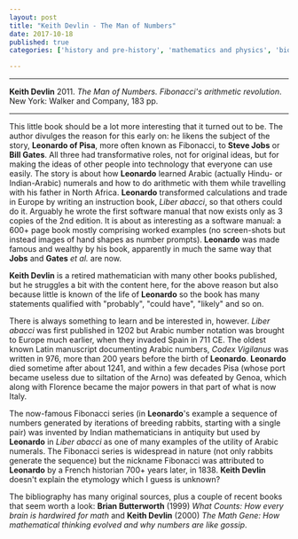 ```yaml
---
layout: post
title: "Keith Devlin - The Man of Numbers"
date: 2017-10-18
published: true
categories: ['history and pre-history', 'mathematics and physics', 'biography and memoir']

---
```



***
<b>Keith Devlin</b> 2011. _The Man of Numbers. Fibonacci's arithmetic revolution_. New York: Walker and Company, 183 pp.

***
 
This little book should be a lot more interesting that it turned out to be.  The author divulges the reason for this early on: he likens the subject of the story, **Leonardo of Pisa**, more often known as Fibonacci, to **Steve Jobs** or **Bill Gates**.  All three had transformative roles, not for original ideas, but for making the ideas of other people into technology that everyone can use easily.  The story is about how **Leonardo** learned Arabic (actually Hindu- or Indian-Arabic) numerals and how to do arithmetic with them while travelling with his father in North Africa.  **Leonardo** transformed calculations and trade in Europe by writing an instruction book, _Liber abacci_, so that others could do it.  Arguably he wrote the first software manual that now exists only as  3 copies of the 2nd edition.  It is about as interesting as a software manual: a 600+ page book mostly comprising worked examples (no screen-shots but instead images of hand shapes as number prompts).  **Leonardo** was made famous and wealthy by his book, apparently in much the same way that **Jobs** and **Gates** _et al._ are now. 

**Keith Devlin** is a retired mathematician with many other books published, but he struggles a bit with the content here, for the above reason but also because little is known of the life of **Leonardo** so the book has many statements qualified with "probably", "could have", "likely" and so on.

There is always something to learn and be interested in, however. _Liber abacci_ was first published in 1202 but Arabic number notation was brought to Europe much earlier, when they invaded Spain in 711 CE. The oldest known Latin manuscript documenting Arabic numbers, _Codex Vigilanus_ was written in 976, more than 200 years before the birth of **Leonardo**.  **Leonardo** died sometime after about 1241, and within a few decades Pisa (whose port became useless due to siltation of the Arno) was defeated by Genoa, which along with Florence became the major powers in that part of what is now Italy.

The now-famous Fibonacci series (in **Leonardo**'s example a sequence of numbers generated by iterations of breeding rabbits, starting with a single pair) was invented by Indian mathematicians in antiquity but used by **Leonardo**  in _Liber abacci_ as one of many examples of the utility of Arabic numerals. The Fibonacci series is widespread in nature (not only rabbits generate the sequence) but the nickname Fibonacci was attributed to **Leonardo** by a French historian 700+ years later, in 1838.  **Keith Devlin** doesn't explain the etymology which I guess is unknown?   

The bibliography has many original sources, plus a couple of recent books that seem worth a look:
**Brian Butterworth** (1999) _What Counts: How every brain is hardwired for math_ and **Keith Devlin** (2000) _The Math Gene: How mathematical thinking evolved and why numbers are like gossip_.


